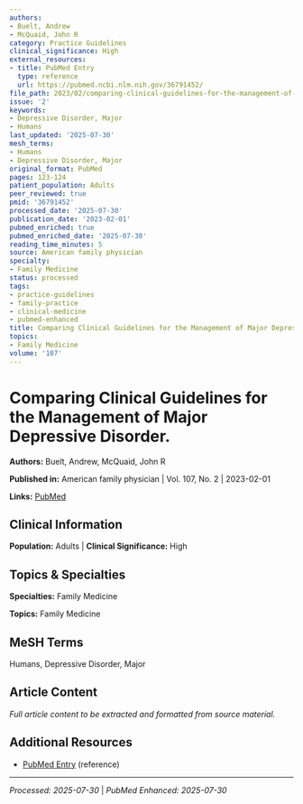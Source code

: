 ```yaml
---
authors:
- Buelt, Andrew
- McQuaid, John R
category: Practice Guidelines
clinical_significance: High
external_resources:
- title: PubMed Entry
  type: reference
  url: https://pubmed.ncbi.nlm.nih.gov/36791452/
file_path: 2023/02/comparing-clinical-guidelines-for-the-management-of-major-de.md
issue: '2'
keywords:
- Depressive Disorder, Major
- Humans
last_updated: '2025-07-30'
mesh_terms:
- Humans
- Depressive Disorder, Major
original_format: PubMed
pages: 123-124
patient_population: Adults
peer_reviewed: true
pmid: '36791452'
processed_date: '2025-07-30'
publication_date: '2023-02-01'
pubmed_enriched: true
pubmed_enriched_date: '2025-07-30'
reading_time_minutes: 5
source: American family physician
specialty:
- Family Medicine
status: processed
tags:
- practice-guidelines
- family-practice
- clinical-medicine
- pubmed-enhanced
title: Comparing Clinical Guidelines for the Management of Major Depressive Disorder.
topics:
- Family Medicine
volume: '107'
---
```


# Comparing Clinical Guidelines for the Management of Major Depressive Disorder.

**Authors:** Buelt, Andrew, McQuaid, John R

**Published in:** American family physician | Vol. 107, No. 2 | 2023-02-01

**Links:** [PubMed](https://pubmed.ncbi.nlm.nih.gov/36791452/)

## Clinical Information

**Population:** Adults | **Clinical Significance:** High

## Topics & Specialties

**Specialties:** Family Medicine

**Topics:** Family Medicine

## MeSH Terms

Humans, Depressive Disorder, Major

## Article Content

*Full article content to be extracted and formatted from source material.*

## Additional Resources

- [PubMed Entry](https://pubmed.ncbi.nlm.nih.gov/36791452/) (reference)

---

*Processed: 2025-07-30* | *PubMed Enhanced: 2025-07-30*
